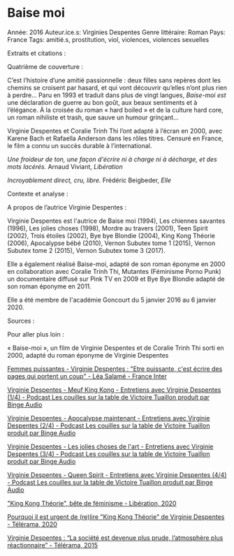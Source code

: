# Baise moi

Année: 2016
Auteur.ice.s: Virginies Despentes
Genre littéraire: Roman
Pays: France
Tags: amitié.s, prostitution, viol, violences, violences sexuelles

Extraits et citations : 

Quatrième de couverture : 

C’est l’histoire d’une amitié passionnelle : deux filles sans repères dont les chemins se croisent par hasard, et qui vont découvrir qu’elles n’ont plus rien à perdre… Paru en 1993 et traduit dans plus de vingt langues, *Baise-moi est* une déclaration de guerre au bon goût, aux beaux sentiments et à l’élégance. À la croisée du roman « hard boiled » et de la culture hard core, un roman nihiliste et trash, que sauve un humour grinçant…

Virginie Despentes et Coralie Trinh Thi l’ont adapté à l’écran en 2000, avec Karene Bach et Rafaella Anderson dans les rôles titres. Censuré en France, le film a connu un succès durable à l’international.

*Une froideur de ton, une façon d'écrire ni à charge ni à décharge, et des mots lacérés.* Arnaud Viviant, *Libération*

*Incroyablement direct, cru, libre.* Frédéric Beigbeder, *Elle*

Contexte et analyse : 

A propos de l’autrice Virginie Despentes : 

Virginie Despentes est l'autrice de Baise moi (1994), Les chiennes savantes (1996), Les jolies choses (1998), Mordre au travers (2001), Teen Spirit (2002), Trois étoiles (2002), Bye bye Blondie (2004), King Kong Théorie (2006), Apocalypse bébé (2010), Vernon Subutex tome 1 (2015), Vernon Subutex tome 2 (2015), Vernon Subutex tome 3 (2017). 

Elle a également réalisé Baise-moi, adapté de son roman éponyme en 2000 en collaboration avec Coralie Trinh Thi, Mutantes (Féminisme Porno Punk) un documentaire diffusé sur Pink TV en 2009 et Bye Bye Blondie adapté de son roman éponyme en 2011. 

Elle a été membre de l'académie Goncourt du 5 janvier 2016 au 6 janvier 2020.

Sources :

Pour aller plus loin :

« Baise-moi », un film de Virginie Despentes et de Coralie Trinh Thi sorti en 2000, adapté du roman éponyme de Virginie Despentes

[Femmes puissantes - Virginie Despentes : "Etre puissante, c'est écrire des pages qui portent un coup" - Léa Salamé - France Inter](https://www.franceinter.fr/emissions/femmes-puissantes/femmes-puissantes-28-decembre-2019) 

[Virginie Despentes - Meuf King Kong - Entretiens avec Virginie Despentes (1/4) - Podcast Les couilles sur la table de Victoire Tuaillon produit par Binge Audio](https://www.binge.audio/podcast/les-couilles-sur-la-table/virginie-despentes-meuf-king-kong) 

[Virginie Despentes - Apocalypse maintenant - Entretiens avec Virginie Despentes (2/4) - Podcast Les couilles sur la table de Victoire Tuaillon produit par Binge Audio](https://www.binge.audio/podcast/les-couilles-sur-la-table/virginie-despentes-apocalypse-maintenant) 

[Virginie Despentes - Les jolies choses de l'art - Entretiens avec Virginie Despentes (3/4) - Podcast Les couilles sur la table de Victoire Tuaillon produit par Binge Audio](https://www.binge.audio/podcast/les-couilles-sur-la-table/virginie-despentes-les-jolies-choses-de-lart) 

[Virginie Despentes - Queen Spirit - Entretiens avec Virginie Despentes (4/4) - Podcast Les couilles sur la table de Victoire Tuaillon produit par Binge Audio](https://www.binge.audio/podcast/les-couilles-sur-la-table/virginie-despentes-queen-spirit) 

["King Kong Théorie", bête de féminisme - Libération, 2020](https://www.liberation.fr/debats/2020/10/05/king-kong-theorie-bete-de-feminisme_1801465/)

[Pourquoi il est urgent de (re)lire "King Kong Théorie" de Virginie Despentes - Télérama, 2020](https://www.telerama.fr/idees/pourquoi-il-est-urgent-de-(re)lire-king-kong-theorie,-de-virginie-despentes,n5486772.php)

[Virginie Despentes : “La société est devenue plus prude, l’atmosphère plus réactionnaire” - Télérama, 2015](https://www.telerama.fr/livre/virginie-despentes,121233.php)